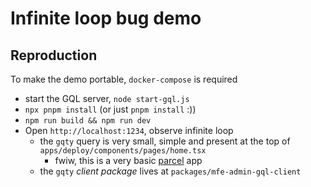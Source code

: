 # Infinite loop bug demo

## Reproduction

To make the demo portable, `docker-compose` is required

- start the GQL server, `node start-gql.js`
- `npx pnpm install` (or just `pnpm install` :))
- `npm run build && npm run dev`
- Open `http://localhost:1234`, observe infinite loop
  - the `gqty` query is very small, simple and present at the top of `apps/deploy/components/pages/home.tsx`
    - fwiw, this is a very basic [parcel](https://parceljs.org/) app
  - the `gqty` _client package_ lives at `packages/mfe-admin-gql-client`
